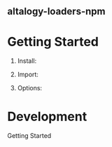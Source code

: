 ## altalogy-loaders-npm

# Getting Started

1) Install:

2) Import:

3) Options:


# Development

Getting Started

